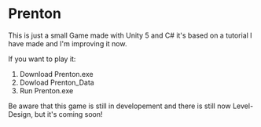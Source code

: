 # Prenton

This is just a small Game made with Unity 5 and C#
it's based on a tutorial I have made and I'm improving
it now.

If you want to play it:

  1. Download Prenton.exe
  2. Dowload Prenton_Data
  3. Run Prenton.exe
  
Be aware that this game is still in developement and
there is still now Level-Design, but it's coming soon!
